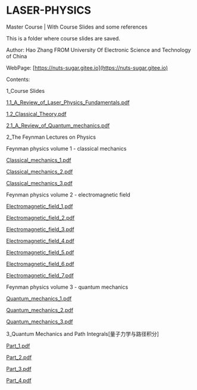 # LASER-PHYSICS
Master Course | With Course Slides and some references

This is a folder where course slides are saved.

Author: Hao Zhang FROM University Of Electronic Science and Technology of China

WebPage: [https://nuts-sugar.gitee.io](https://nuts-sugar.gitee.io)

Contents:

1_Course Slides

  [1.1_A_Review_of_Laser_Physics_Fundamentals.pdf](https://nuts-sugar.github.io/LASER-PHYSICS/Course%20Slides/1.1_A_Review_of_Laser_Physics_Fundamentals.pdf)
  
  [1.2_Classical_Theory.pdf](https://nuts-sugar.github.io/LASER-PHYSICS/Course%20Slides/1.2_Classical_Theory.pdf)
  
  [2.1_A_Review_of_Quantum_mechanics.pdf](https://nuts-sugar.github.io/LASER-PHYSICS/Course%20Slides/2.1_A_Review_of_Quantum_mechanics.pdf)
  
2_The Feynman Lectures on Physics

  Feynman physics volume 1 - classical mechanics
  
  [Classical_mechanics_1.pdf](https://nuts-sugar.github.io/LASER-PHYSICS/Feynman_physics/volume_1/Classical_mechanics_1.pdf)
    
  [Classical_mechanics_2.pdf](https://nuts-sugar.github.io/LASER-PHYSICS/Feynman_physics/volume_1/Classical_mechanics_2.pdf)
    
  [Classical_mechanics_3.pdf](https://nuts-sugar.github.io/LASER-PHYSICS/Feynman_physics/volume_1/Classical_mechanics_3.pdf)
  
  Feynman physics volume 2 - electromagnetic field
  
  [Electromagnetic_field_1.pdf](https://nuts-sugar.github.io/LASER-PHYSICS/Feynman_physics/volume_2/Electromagnetic_field_1.pdf)
    
  [Electromagnetic_field_2.pdf](https://nuts-sugar.github.io/LASER-PHYSICS/Feynman_physics/volume_2/Electromagnetic_field_2.pdf)
    
  [Electromagnetic_field_3.pdf](https://nuts-sugar.github.io/LASER-PHYSICS/Feynman_physics/volume_2/Electromagnetic_field_3.pdf)
    
  [Electromagnetic_field_4.pdf](https://nuts-sugar.github.io/LASER-PHYSICS/Feynman_physics/volume_2/Electromagnetic_field_4.pdf)
    
  [Electromagnetic_field_5.pdf](https://nuts-sugar.github.io/LASER-PHYSICS/Feynman_physics/volume_2/Electromagnetic_field_5.pdf)
    
  [Electromagnetic_field_6.pdf](https://nuts-sugar.github.io/LASER-PHYSICS/Feynman_physics/volume_2/Electromagnetic_field_6.pdf)
    
  [Electromagnetic_field_7.pdf](https://nuts-sugar.github.io/LASER-PHYSICS/Feynman_physics/volume_2/Electromagnetic_field_7.pdf)
  
  Feynman physics volume 3 - quantum mechanics
  
  [Quantum_mechanics_1.pdf](https://nuts-sugar.github.io/LASER-PHYSICS/Feynman_physics/volume_3/Quantum_mechanics_1.pdf)
    
  [Quantum_mechanics_2.pdf](https://nuts-sugar.github.io/LASER-PHYSICS/Feynman_physics/volume_3/Quantum_mechanics_2.pdf)
    
  [Quantum_mechanics_3.pdf](https://nuts-sugar.github.io/LASER-PHYSICS/Feynman_physics/volume_3/Quantum_mechanics_3.pdf)
  
3_Quantum Mechanics and Path Integrals[量子力学与路径积分]
  
  [Part_1.pdf](https://nuts-sugar.github.io/LASER-PHYSICS/Quantum%20Mechanics%20and%20Path%20Integrals/Part_1.pdf)
    
  [Part_2.pdf](https://nuts-sugar.github.io/LASER-PHYSICS/Quantum%20Mechanics%20and%20Path%20Integrals/Part_2.pdf)
    
  [Part_3.pdf](https://nuts-sugar.github.io/LASER-PHYSICS/Quantum%20Mechanics%20and%20Path%20Integrals/Part_3.pdf)
    
  [Part_4.pdf](https://nuts-sugar.github.io/LASER-PHYSICS/Quantum%20Mechanics%20and%20Path%20Integrals/Part_4.pdf)
